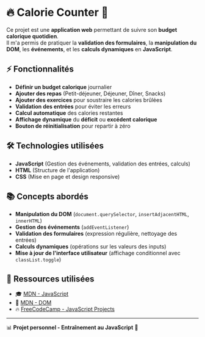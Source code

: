 # 🔥 Calorie Counter 🍎  

Ce projet est une **application web** permettant de suivre son **budget calorique quotidien**.  
Il m'a permis de pratiquer la **validation des formulaires**, la **manipulation du DOM**, les **événements**, et les **calculs dynamiques** en **JavaScript**.  

## ⚡ Fonctionnalités  

- **Définir un budget calorique** journalier  
- **Ajouter des repas** (Petit-déjeuner, Déjeuner, Dîner, Snacks)  
- **Ajouter des exercices** pour soustraire les calories brûlées  
- **Validation des entrées** pour éviter les erreurs  
- **Calcul automatique** des calories restantes  
- **Affichage dynamique** du **déficit** ou **excédent calorique**  
- **Bouton de réinitialisation** pour repartir à zéro  

## 🛠️ Technologies utilisées  

- **JavaScript** (Gestion des événements, validation des entrées, calculs)  
- **HTML** (Structure de l'application)  
- **CSS** (Mise en page et design responsive)  

## 📚 Concepts abordés  

- **Manipulation du DOM** (`document.querySelector`, `insertAdjacentHTML`, `innerHTML`)  
- **Gestion des événements** (`addEventListener`)  
- **Validation des formulaires** (expression régulière, nettoyage des entrées)  
- **Calculs dynamiques** (opérations sur les valeurs des inputs)  
- **Mise à jour de l'interface utilisateur** (affichage conditionnel avec `classList.toggle`)  

## 📖 Ressources utilisées  

- 🎓 [MDN - JavaScript](https://developer.mozilla.org/fr/docs/Web/JavaScript)  
- 📘 [MDN - DOM](https://developer.mozilla.org/fr/docs/Web/API/Document_Object_Model)  
- 🔥 [FreeCodeCamp - JavaScript Projects](https://www.freecodecamp.org/)  

---  
📊 **Projet personnel - Entraînement au JavaScript** 🚀  
